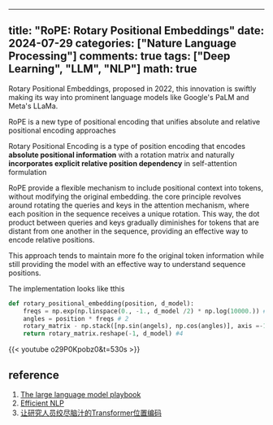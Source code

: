 
---
title: "RoPE: Rotary Positional Embeddings"
date: 2024-07-29
categories: ["Nature Language Processing"]
comments: true
tags: ["Deep Learning", "LLM", "NLP"]
math: true
---

Rotary Positional Embeddings, proposed in 2022, this innovation is swiftly making its way into prominent language models like Google's PaLM and Meta's LLaMa. 


RoPE is a new type of positional encoding that unifies absolute and relative positional encoding approaches


Rotary Positional Encoding is a type of position encoding that encodes **absolute positional information** with a rotation matrix and naturally **incorporates explicit relative position dependency** in self-attention formulation


RoPE provide a flexible mechanism to include positional context into tokens, without modifying the original embedding. the core principle revolves around rotating the queries and keys in the attention mechanism, where each position in the sequence receives a unique rotation. This way, the dot product between queries and keys gradually diminishes for tokens that are distant from one another in the sequence, providing an effective way to encode relative positions.


This approach tends to maintain more fo the original token information while still providing the model with an effective way to understand sequence positions.

The implementation looks like tthis
```python
def rotary_positional_embedding(position, d_model):
    freqs = np.exp(np.linspace(0., -1., d_model /2) * np.log(10000.)) #1
    angles = position * freqs # 2
    rotary_matrix - np.stack([np.sin(angels), np.cos(angles)], axis =-1) # 3
    return rotary_matrix.reshape(-1, d_model) #4
```



{{< youtube o29P0Kpobz0&t=530s >}}


## reference 

1. [The large language model playbook](https://cyrilzakka.github.io/llm-playbook/nested/rot-pos-embed.html)
2. [Efficient NLP](https://www.youtube.com/watch?v=o29P0Kpobz0&t=530s)
3. [让研究人员绞尽脑汁的Transformer位置编码](https://kexue.fm/archives/8130) 